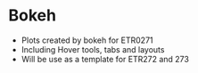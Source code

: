 # Bokeh
- Plots created by bokeh for ETR0271
- Including Hover tools, tabs and layouts
- Will be use as a template for ETR272 and 273
